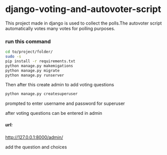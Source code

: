 # django-voting-and-autovoter-script
This project made in django is used to collect the polls.The autovoter script automatically votes many votes for polling purposes.


### run this command 
```bash
cd to/project/folder/
sudo -s
pip install -r requirements.txt
python manage.py makemigations
python manage.py migrate
python manage.py runserver
```
Then after this create admin to add voting questions
```bash
python manage.py createsuperuser
```
prompted to enter username and password for superuser

after voting questions can be entered in admin
##### url:
http://127.0.0.1:8000/admin/

add the question and choices 
